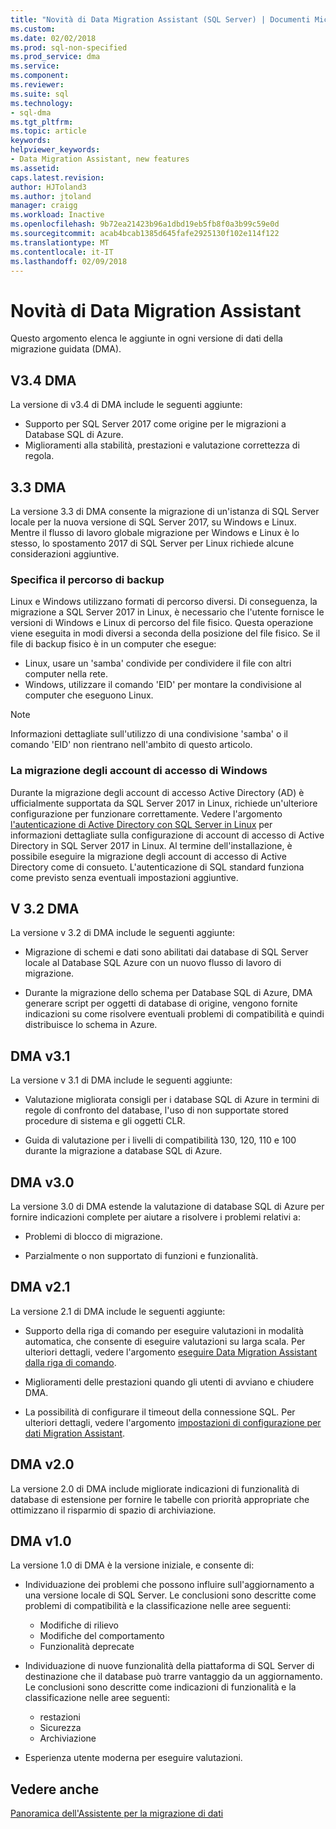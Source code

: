 ```yaml
---
title: "Novità di Data Migration Assistant (SQL Server) | Documenti Microsoft"
ms.custom: 
ms.date: 02/02/2018
ms.prod: sql-non-specified
ms.prod_service: dma
ms.service: 
ms.component: 
ms.reviewer: 
ms.suite: sql
ms.technology:
- sql-dma
ms.tgt_pltfrm: 
ms.topic: article
keywords: 
helpviewer_keywords:
- Data Migration Assistant, new features
ms.assetid: 
caps.latest.revision: 
author: HJToland3
ms.author: jtoland
manager: craigg
ms.workload: Inactive
ms.openlocfilehash: 9b72ea21423b96a1dbd19eb5fb8f0a3b99c59e0d
ms.sourcegitcommit: acab4bcab1385d645fafe2925130f102e114f122
ms.translationtype: MT
ms.contentlocale: it-IT
ms.lasthandoff: 02/09/2018
---
```

# <a name="whats-new-in-data-migration-assistant"></a>Novità di Data Migration Assistant

Questo argomento elenca le aggiunte in ogni versione di dati della migrazione guidata (DMA).

## <a name="dma-v34"></a>V3.4 DMA
La versione di v3.4 di DMA include le seguenti aggiunte:
- Supporto per SQL Server 2017 come origine per le migrazioni a Database SQL di Azure.
- Miglioramenti alla stabilità, prestazioni e valutazione correttezza di regola.

## <a name="dma-v33"></a>3.3 DMA
La versione 3.3 di DMA consente la migrazione di un'istanza di SQL Server locale per la nuova versione di SQL Server 2017, su Windows e Linux. Mentre il flusso di lavoro globale migrazione per Windows e Linux è lo stesso, lo spostamento 2017 di SQL Server per Linux richiede alcune considerazioni aggiuntive.

### <a name="specifying-the-back-up-path"></a>Specifica il percorso di backup
Linux e Windows utilizzano formati di percorso diversi. Di conseguenza, la migrazione a SQL Server 2017 in Linux, è necessario che l'utente fornisce le versioni di Windows e Linux di percorso del file fisico. Questa operazione viene eseguita in modi diversi a seconda della posizione del file fisico.
Se il file di backup fisico è in un computer che esegue:
- Linux, usare un 'samba' condivide per condividere il file con altri computer nella rete.
-   Windows, utilizzare il comando 'EID' per montare la condivisione al computer che eseguono Linux.

> [!NOTE]
> Informazioni dettagliate sull'utilizzo di una condivisione 'samba' o il comando 'EID' non rientrano nell'ambito di questo articolo.

### <a name="migrating-windows-logins"></a>La migrazione degli account di accesso di Windows
Durante la migrazione degli account di accesso Active Directory (AD) è ufficialmente supportata da SQL Server 2017 in Linux, richiede un'ulteriore configurazione per funzionare correttamente. Vedere l'argomento [l'autenticazione di Active Directory con SQL Server in Linux](https://docs.microsoft.com/en-us/sql/linux/sql-server-linux-active-directory-authentication) per informazioni dettagliate sulla configurazione di account di accesso di Active Directory in SQL Server 2017 in Linux. Al termine dell'installazione, è possibile eseguire la migrazione degli account di accesso di Active Directory come di consueto. L'autenticazione di SQL standard funziona come previsto senza eventuali impostazioni aggiuntive.

## <a name="dma-v32"></a>V 3.2 DMA
La versione v 3.2 di DMA include le seguenti aggiunte:

- Migrazione di schemi e dati sono abilitati dai database di SQL Server locale al Database SQL Azure con un nuovo flusso di lavoro di migrazione.

- Durante la migrazione dello schema per Database SQL di Azure, DMA generare script per oggetti di database di origine, vengono fornite indicazioni su come risolvere eventuali problemi di compatibilità e quindi distribuisce lo schema in Azure.

## <a name="dma-v31"></a>DMA v3.1
La versione v 3.1 di DMA include le seguenti aggiunte:

- Valutazione migliorata consigli per i database SQL di Azure in termini di regole di confronto del database, l'uso di non supportate stored procedure di sistema e gli oggetti CLR.

- Guida di valutazione per i livelli di compatibilità 130, 120, 110 e 100 durante la migrazione a database SQL di Azure.

## <a name="dma-v30"></a>DMA v3.0
La versione 3.0 di DMA estende la valutazione di database SQL di Azure per fornire indicazioni complete per aiutare a risolvere i problemi relativi a:

- Problemi di blocco di migrazione.

- Parzialmente o non supportato di funzioni e funzionalità.

## <a name="dma-v21"></a>DMA v2.1
La versione 2.1 di DMA include le seguenti aggiunte:
- Supporto della riga di comando per eseguire valutazioni in modalità automatica, che consente di eseguire valutazioni su larga scala. Per ulteriori dettagli, vedere l'argomento [eseguire Data Migration Assistant dalla riga di comando](dma-commandline.md).

- Miglioramenti delle prestazioni quando gli utenti di avviano e chiudere DMA.

- La possibilità di configurare il timeout della connessione SQL. Per ulteriori dettagli, vedere l'argomento [impostazioni di configurazione per dati Migration Assistant](dma-configurationsettings.md).

## <a name="dma-v20"></a>DMA v2.0
La versione 2.0 di DMA include migliorate indicazioni di funzionalità di database di estensione per fornire le tabelle con priorità appropriate che ottimizzano il risparmio di spazio di archiviazione.

## <a name="dma-v10"></a>DMA v1.0
La versione 1.0 di DMA è la versione iniziale, e consente di:
- Individuazione dei problemi che possono influire sull'aggiornamento a una versione locale di SQL Server. Le conclusioni sono descritte come problemi di compatibilità e la classificazione nelle aree seguenti:
    -   Modifiche di rilievo
    - Modifiche del comportamento
    - Funzionalità deprecate

- Individuazione di nuove funzionalità della piattaforma di SQL Server di destinazione che il database può trarre vantaggio da un aggiornamento. Le conclusioni sono descritte come indicazioni di funzionalità e la classificazione nelle aree seguenti:
    - restazioni
    - Sicurezza
    - Archiviazione

-   Esperienza utente moderna per eseguire valutazioni.

## <a name="see-also"></a>Vedere anche

[Panoramica dell'Assistente per la migrazione di dati](../dma/dma-overview.md)
